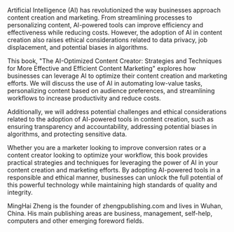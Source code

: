 

Artificial Intelligence (AI) has revolutionized the way businesses approach content creation and marketing. From streamlining processes to personalizing content, AI-powered tools can improve efficiency and effectiveness while reducing costs. However, the adoption of AI in content creation also raises ethical considerations related to data privacy, job displacement, and potential biases in algorithms.

This book, "The AI-Optimized Content Creator: Strategies and Techniques for More Effective and Efficient Content Marketing" explores how businesses can leverage AI to optimize their content creation and marketing efforts. We will discuss the use of AI in automating low-value tasks, personalizing content based on audience preferences, and streamlining workflows to increase productivity and reduce costs.

Additionally, we will address potential challenges and ethical considerations related to the adoption of AI-powered tools in content creation, such as ensuring transparency and accountability, addressing potential biases in algorithms, and protecting sensitive data.

Whether you are a marketer looking to improve conversion rates or a content creator looking to optimize your workflow, this book provides practical strategies and techniques for leveraging the power of AI in your content creation and marketing efforts. By adopting AI-powered tools in a responsible and ethical manner, businesses can unlock the full potential of this powerful technology while maintaining high standards of quality and integrity.

MingHai Zheng is the founder of zhengpublishing.com and lives in Wuhan, China. His main publishing areas are business, management, self-help, computers and other emerging foreword fields.
